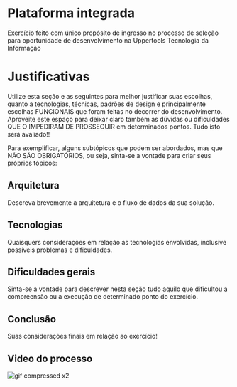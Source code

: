 # Plataforma integrada

Exercício feito com único propósito de ingresso no processo de seleção para oportunidade de desenvolvimento na Uppertools Tecnologia da Informação


# Justificativas

Utilize esta seção e as seguintes para melhor justificar suas escolhas, quanto a tecnologias, técnicas, padrões de design e principalmente escolhas FUNCIONAIS que foram feitas no decorrer do desenvolvimento.
Aproveite este espaço para deixar claro também as dúvidas ou dificuldades QUE O IMPEDIRAM DE PROSSEGUIR em determinados pontos.
Tudo isto será avaliado!!

Para exemplificar, alguns subtópicos que podem ser abordados, mas que NÃO SÃO OBRIGATÓRIOS, ou seja, sinta-se a vontade para criar seus próprios tópicos:

## Arquitetura

Descreva brevemente a arquitetura e o fluxo de dados da sua solução.

## Tecnologias

Quaisquers considerações em relação as tecnologias envolvidas, inclusive possíveis problemas e dificuldades.

## Dificuldades gerais

Sinta-se a vontade para descrever nesta seção tudo aquilo que dificultou a compreensão ou a execução de determinado ponto do exercício.

## Conclusão

Suas considerações finais em relação ao exercício!

## Video do processo
![gif compressed x2](https://user-images.githubusercontent.com/89752080/192152342-302b3333-c783-41b3-bb36-039680881b68.gif)


